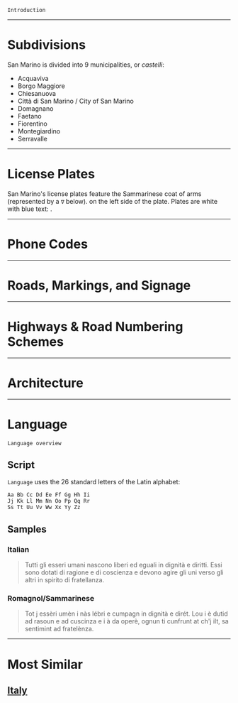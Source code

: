 `Introduction`

---

# Subdivisions

San Marino is divided into 9 municipalities, or _castelli_:

- Acquaviva
- Borgo Maggiore
- Chiesanuova
- Città di San Marino / City of San Marino
- Domagnano
- Faetano
- Fiorentino
- Montegiardino
- Serravalle

<CountryMap code="SMR" scale="200000" />

---

# License Plates

San Marino's license plates feature the Sammarinese coat of arms (represented by a `∇` below). on the left side of the plate. Plates are white with blue text: <LicensePlate style="sm" code="∇" format="A1234" textColor="blue" />.

---

# Phone Codes

---

# Roads, Markings, and Signage

---

# Highways & Road Numbering Schemes

---

# Architecture

---

# Language

`Language overview`

## Script

`Language` uses the 26 standard letters of the Latin alphabet:

```
Aa Bb Cc Dd Ee Ff Gg Hh Ii
Jj Kk Ll Mm Nn Oo Pp Qq Rr
Ss Tt Uu Vv Ww Xx Yy Zz
```

## Samples

### Italian

> Tutti gli esseri umani nascono liberi ed eguali in dignità e diritti. Essi sono dotati di ragione e di coscienza e devono agire gli uni verso gli altri in spirito di fratellanza.

### Romagnol/Sammarinese

> Tot j essèri umèn i nàs lébri e cumpagn in dignità e dirét. Lou i è dutid ad rasoun e ad cuscinza e i à da operè, ognun ti cunfrunt at ch'j ilt, sa sentimint ad fratelènza.

---

# Most Similar

## [Italy](/countries/ITA)
